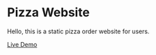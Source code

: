 # Pizza Website

Hello, this is a static pizza order website for users. 

<a href="https://william-0104.github.io/Pizza/">Live Demo</a>


